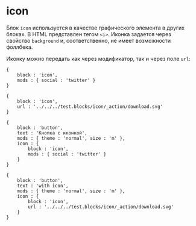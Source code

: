 # icon

Блок `icon` используется в качестве графического элемента в других блоках. В HTML представлен тегом `<i>`. Иконка задается через свойство `background` и, соответственно, не имеет возможности фоллбека.

Иконку можно передать как через модификатор, так и через поле `url`:

```bemjson
{
    block : 'icon',
    mods : { social : 'twitter' }
}
```

```bemjson
{
    block : 'icon',
    url : '../../../test.blocks/icon/_action/download.svg'
}
```

```bemjson
{
    block : 'button',
    text : 'Кнопка с иконкой',
    mods : { theme : 'normal', size : 'm' },
    icon : {
        block : 'icon',
        mods : { social : 'twitter' }
    }
}
```

```bemjson
{
    block : 'button',
    text : 'with icon',
    mods : { theme : 'normal', size : 'm' },
    icon : {
        block : 'icon',
        url : '../../../test.blocks/icon/_action/download.svg'
    }
}
```
